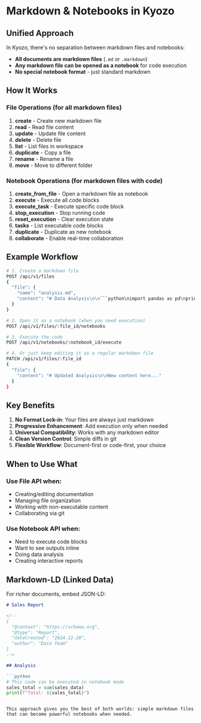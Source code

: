 # Markdown & Notebooks in Kyozo

## Unified Approach

In Kyozo, there's no separation between markdown files and notebooks:
- **All documents are markdown files** (`.md` or `.markdown`)
- **Any markdown file can be opened as a notebook** for code execution
- **No special notebook format** - just standard markdown

## How It Works

### File Operations (for all markdown files)

1. **create** - Create new markdown file
2. **read** - Read file content
3. **update** - Update file content
4. **delete** - Delete file
5. **list** - List files in workspace
6. **duplicate** - Copy a file
7. **rename** - Rename a file
8. **move** - Move to different folder

### Notebook Operations (for markdown files with code)

1. **create_from_file** - Open a markdown file as notebook
2. **execute** - Execute all code blocks
3. **execute_task** - Execute specific code block
4. **stop_execution** - Stop running code
5. **reset_execution** - Clear execution state
6. **tasks** - List executable code blocks
7. **duplicate** - Duplicate as new notebook
8. **collaborate** - Enable real-time collaboration

## Example Workflow

```bash
# 1. Create a markdown file
POST /api/v1/files
{
  "file": {
    "name": "analysis.md",
    "content": "# Data Analysis\n\n```python\nimport pandas as pd\nprint('Hello')\n```"
  }
}

# 2. Open it as a notebook (when you need execution)
POST /api/v1/files/:file_id/notebooks

# 3. Execute the code
POST /api/v1/notebooks/:notebook_id/execute

# 4. Or just keep editing it as a regular markdown file
PATCH /api/v1/files/:file_id
{
  "file": {
    "content": "# Updated Analysis\n\nNew content here..."
  }
}
```

## Key Benefits

1. **No Format Lock-in**: Your files are always just markdown
2. **Progressive Enhancement**: Add execution only when needed
3. **Universal Compatibility**: Works with any markdown editor
4. **Clean Version Control**: Simple diffs in git
5. **Flexible Workflow**: Document-first or code-first, your choice

## When to Use What

### Use File API when:
- Creating/editing documentation
- Managing file organization
- Working with non-executable content
- Collaborating via git

### Use Notebook API when:
- Need to execute code blocks
- Want to see outputs inline
- Doing data analysis
- Creating interactive reports

## Markdown-LD (Linked Data)

For richer documents, embed JSON-LD:

```markdown
# Sales Report

<!-- 
{
  "@context": "https://schema.org",
  "@type": "Report",
  "dateCreated": "2024-12-20",
  "author": "Data Team"
}
-->

## Analysis

```python
# This code can be executed in notebook mode
sales_total = sum(sales_data)
print(f"Total: ${sales_total}")
```
```

This approach gives you the best of both worlds: simple markdown files that can become powerful notebooks when needed.